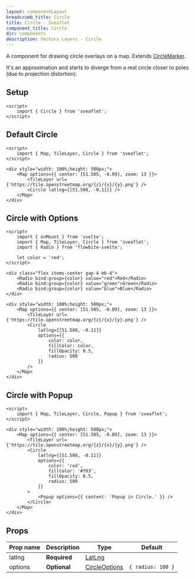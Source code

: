 ```yaml
---
layout: componentLayout
breadcrumb_title: Circle
title: Circle - Sveaflet
component_title: Circle
dir: components
description: Vectors Layers - Circle
---
```


A component for drawing circle overlays on a map. Extends [CircleMarker](https://leafletjs.com/reference.html#circlemarker).

It's an approximation and starts to diverge from a real circle closer to poles (due to projection distortion).

## Setup

```svelte example csr hideOutput
<script>
	import { Circle } from 'sveaflet';
</script>
```

## Default Circle

```svelte example csr
<script>
	import { Map, TileLayer, Circle } from 'sveaflet';
</script>

<div style="width: 100%;height: 500px;">
	<Map options={{ center: [51.505, -0.09], zoom: 13 }}>
		<TileLayer url={'https://tile.openstreetmap.org/{z}/{x}/{y}.png'} />
		<Circle latlng={[51.508, -0.11]} />
	</Map>
</div>
```

## Circle with Options

```svelte example csr
<script>
	import { onMount } from 'svelte';
	import { Map, TileLayer, Circle } from 'sveaflet';
	import { Radio } from 'flowbite-svelte';

	let color = 'red';
</script>

<div class="flex items-center gap-4 mb-4">
	<Radio bind:group={color} value="red">Red</Radio>
	<Radio bind:group={color} value="green">Green</Radio>
	<Radio bind:group={color} value="blue">Blue</Radio>
</div>

<div style="width: 100%;height: 500px;">
	<Map options={{ center: [51.505, -0.09], zoom: 13 }}>
		<TileLayer url={'https://tile.openstreetmap.org/{z}/{x}/{y}.png'} />
		<Circle
			latlng={[51.508, -0.11]}
			options={{
				color: color,
				fillColor: color,
				fillOpacity: 0.5,
				radius: 500
			}}
		/>
	</Map>
</div>
```

## Circle with Popup

```svelte example csr
<script>
	import { Map, TileLayer, Circle, Popup } from 'sveaflet';
</script>

<div style="width: 100%;height: 500px;">
	<Map options={{ center: [51.505, -0.09], zoom: 13 }}>
		<TileLayer url={'https://tile.openstreetmap.org/{z}/{x}/{y}.png'} />
		<Circle
			latlng={[51.508, -0.11]}
			options={{
				color: 'red',
				fillColor: '#f03',
				fillOpacity: 0.5,
				radius: 500
			}}
		>
			<Popup options={{ content: 'Popup in Circle.' }} />
		</Circle>
	</Map>
</div>
```

## Props

| Prop name | Description  | Type                                                                | Default           |
| --------- | ------------ | ------------------------------------------------------------------- | ----------------- |
| latlng    | **Required** | [LatLng](https://leafletjs.com/reference.html#latlng)               |                   |
| options   | **Optional** | [CircleOptions](https://leafletjs.com/reference.html#circle-option) | `{ radius: 100 }` |

